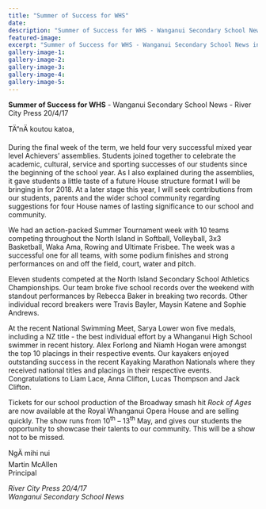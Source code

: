 ```yaml
---
title: "Summer of Success for WHS"
date: 
description: "Summer of Success for WHS - Wanganui Secondary School News in the River City Press 20/4/17..."
featured-image: 
excerpt: "Summer of Success for WHS - Wanganui Secondary School News in the River City Press 20/4/17."
gallery-image-1: 
gallery-image-2: 
gallery-image-3: 
gallery-image-4: 
gallery-image-5: 
---
```


<p><strong>Summer of Success for WHS</strong> - Wanganui Secondary School News - River City Press 20/4/17</p>
<p>TÄ“nÄ koutou katoa,</p>
<p>During the final week of the term, we held four very successful mixed year level Achievers&rsquo; assemblies. Students joined together to celebrate the academic, cultural, service and sporting successes of our students since the beginning of the school year. As I also explained during the assemblies, it gave students a little taste of a future House structure format I will be bringing in for 2018. At a later stage this year, I will seek contributions from our students, parents and the wider school community regarding suggestions for four House names of lasting significance to our school and community.&nbsp;</p>
<p>We had an action-packed Summer Tournament week with 10 teams competing throughout the North Island in Softball, Volleyball, 3x3 Basketball, Waka Ama, Rowing and Ultimate Frisbee. The week was a successful one for all teams, with some podium finishes and strong performances on and off the field, court, water and pitch.&nbsp;</p>
<p>Eleven students competed at the North Island Secondary School Athletics Championships. Our team broke five school records over the weekend with standout performances by Rebecca Baker in breaking two records. Other individual record breakers were Travis Bayler, Maysin Katene and Sophie Andrews.&nbsp;</p>
<p>At the recent National Swimming Meet, Sarya Lower won five medals, including a NZ title - the best individual effort by a Whanganui High School swimmer in recent history. Alex Forlong and Niamh Hogan were amongst the top 10 placings in their respective events. Our kayakers enjoyed outstanding success in the recent Kayaking Marathon Nationals where they received national titles and placings in their respective events. Congratulations to Liam Lace, Anna Clifton, Lucas Thompson and Jack Clifton.</p>
<p>Tickets for our school production of the Broadway smash hit <em>Rock of Ages</em> are now available at the Royal Whanganui Opera House and are selling quickly. The show runs from 10<sup>th</sup> &ndash; 13<sup>th</sup> May, and gives our students the opportunity to showcase their talents to our community. This will be a show not to be missed.&nbsp;</p>
<p>NgÄ mihi nui<br />Martin McAllen<br />Principal</p>
<p><em>River City Press 20/4/17<br />Wanganui Secondary School News</em></p>


